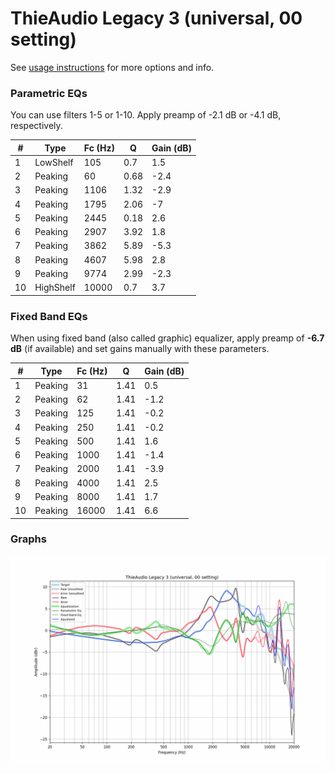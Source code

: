# ThieAudio Legacy 3 (universal, 00 setting)
See [usage instructions](https://github.com/jaakkopasanen/AutoEq#usage) for more options and info.

### Parametric EQs
You can use filters 1-5 or 1-10. Apply preamp of -2.1 dB or -4.1 dB, respectively.

|   # | Type      |   Fc (Hz) |    Q |   Gain (dB) |
|-----|-----------|-----------|------|-------------|
|   1 | LowShelf  |       105 | 0.7  |         1.5 |
|   2 | Peaking   |        60 | 0.68 |        -2.4 |
|   3 | Peaking   |      1106 | 1.32 |        -2.9 |
|   4 | Peaking   |      1795 | 2.06 |        -7   |
|   5 | Peaking   |      2445 | 0.18 |         2.6 |
|   6 | Peaking   |      2907 | 3.92 |         1.8 |
|   7 | Peaking   |      3862 | 5.89 |        -5.3 |
|   8 | Peaking   |      4607 | 5.98 |         2.8 |
|   9 | Peaking   |      9774 | 2.99 |        -2.3 |
|  10 | HighShelf |     10000 | 0.7  |         3.7 |

### Fixed Band EQs
When using fixed band (also called graphic) equalizer, apply preamp of **-6.7 dB** (if available) and set gains manually with these parameters.

|   # | Type    |   Fc (Hz) |    Q |   Gain (dB) |
|-----|---------|-----------|------|-------------|
|   1 | Peaking |        31 | 1.41 |         0.5 |
|   2 | Peaking |        62 | 1.41 |        -1.2 |
|   3 | Peaking |       125 | 1.41 |        -0.2 |
|   4 | Peaking |       250 | 1.41 |        -0.2 |
|   5 | Peaking |       500 | 1.41 |         1.6 |
|   6 | Peaking |      1000 | 1.41 |        -1.4 |
|   7 | Peaking |      2000 | 1.41 |        -3.9 |
|   8 | Peaking |      4000 | 1.41 |         2.5 |
|   9 | Peaking |      8000 | 1.41 |         1.7 |
|  10 | Peaking |     16000 | 1.41 |         6.6 |

### Graphs
![](./ThieAudio%20Legacy%203%20(universal,%2000%20setting).png)

